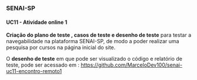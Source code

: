 ### SENAI-SP

#### UC11 - Atividade online 1

**Criação do plano de teste , casos de teste e desenho de teste** para testar a navegabilidade na plataforma SENAI-SP, de modo a poder realizar uma pesquisa por cursos na página inicial do site.

O **desenho de teste** em que pode ser visualizado o código e relatório de teste, pode ser acessado em :  <https://github.com/MarceloDev100/senai-uc11-encontro-remoto1>
